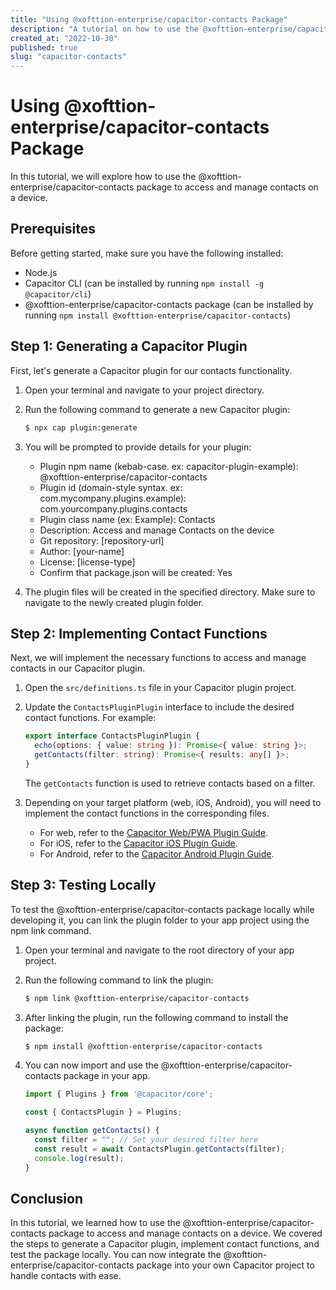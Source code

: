 ```yaml
---
title: "Using @xofttion-enterprise/capacitor-contacts Package"
description: "A tutorial on how to use the @xofttion-enterprise/capacitor-contacts package to access and manage contacts on a device."
created_at: "2022-10-30"
published: true
slug: "capacitor-contacts"
---
```


# Using @xofttion-enterprise/capacitor-contacts Package

In this tutorial, we will explore how to use the @xofttion-enterprise/capacitor-contacts package to access and manage contacts on a device.

## Prerequisites

Before getting started, make sure you have the following installed:

- Node.js
- Capacitor CLI (can be installed by running `npm install -g @capacitor/cli`)
- @xofttion-enterprise/capacitor-contacts package (can be installed by running `npm install @xofttion-enterprise/capacitor-contacts`)

## Step 1: Generating a Capacitor Plugin

First, let's generate a Capacitor plugin for our contacts functionality.

1. Open your terminal and navigate to your project directory.
2. Run the following command to generate a new Capacitor plugin:

   ```bash
   $ npx cap plugin:generate
   ```

3. You will be prompted to provide details for your plugin:

   - Plugin npm name (kebab-case. ex: capacitor-plugin-example): @xofttion-enterprise/capacitor-contacts
   - Plugin id (domain-style syntax. ex: com.mycompany.plugins.example): com.yourcompany.plugins.contacts
   - Plugin class name (ex: Example): Contacts
   - Description: Access and manage Contacts on the device
   - Git repository: [repository-url]
   - Author: [your-name]
   - License: [license-type]
   - Confirm that package.json will be created: Yes

4. The plugin files will be created in the specified directory. Make sure to navigate to the newly created plugin folder.

## Step 2: Implementing Contact Functions

Next, we will implement the necessary functions to access and manage contacts in our Capacitor plugin.

1. Open the `src/definitions.ts` file in your Capacitor plugin project.

2. Update the `ContactsPluginPlugin` interface to include the desired contact functions. For example:

   ```typescript
   export interface ContactsPluginPlugin {
     echo(options: { value: string }): Promise<{ value: string }>;
     getContacts(filter: string): Promise<{ results: any[] }>;
   }
   ```

   The `getContacts` function is used to retrieve contacts based on a filter.

3. Depending on your target platform (web, iOS, Android), you will need to implement the contact functions in the corresponding files.

   - For web, refer to the [Capacitor Web/PWA Plugin Guide](https://capacitorjs.com/docs/plugins/web).
   - For iOS, refer to the [Capacitor iOS Plugin Guide](https://capacitorjs.com/docs/plugins/ios).
   - For Android, refer to the [Capacitor Android Plugin Guide](https://capacitorjs.com/docs/plugins/android).

## Step 3: Testing Locally

To test the @xofttion-enterprise/capacitor-contacts package locally while developing it, you can link the plugin folder to your app project using the npm link command.

1. Open your terminal and navigate to the root directory of your app project.

2. Run the following command to link the plugin:

   ```bash
   $ npm link @xofttion-enterprise/capacitor-contacts
   ```

3. After linking the plugin, run the following command to install the package:

   ```bash
   $ npm install @xofttion-enterprise/capacitor-contacts
   ```

4. You can now import and use the @xofttion-enterprise/capacitor-contacts package in your app.

   ```typescript
   import { Plugins } from '@capacitor/core';

   const { ContactsPlugin } = Plugins;

   async function getContacts() {
     const filter = ""; // Set your desired filter here
     const result = await ContactsPlugin.getContacts(filter);
     console.log(result);
   }
   ```

## Conclusion

In this tutorial, we learned how to use the @xofttion-enterprise/capacitor-contacts package to access and manage contacts on a device. We covered the steps to generate a Capacitor plugin, implement contact functions, and test the package locally. You can now integrate the @xofttion-enterprise/capacitor-contacts package into your own Capacitor project to handle contacts with ease.